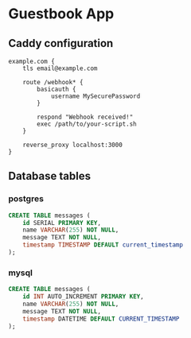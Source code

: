 # Guestbook App

## Caddy configuration

```caddy
example.com {
    tls email@example.com

    route /webhook* {
        basicauth {
            username MySecurePassword
        }

        respond "Webhook received!"
        exec /path/to/your-script.sh
    }

    reverse_proxy localhost:3000
}
```

## Database tables

### postgres

```sql
CREATE TABLE messages (
    id SERIAL PRIMARY KEY,
    name VARCHAR(255) NOT NULL,
    message TEXT NOT NULL,
    timestamp TIMESTAMP DEFAULT current_timestamp
);
```

### mysql

```sql
CREATE TABLE messages (
    id INT AUTO_INCREMENT PRIMARY KEY,
    name VARCHAR(255) NOT NULL,
    message TEXT NOT NULL,
    timestamp DATETIME DEFAULT CURRENT_TIMESTAMP
);
```
